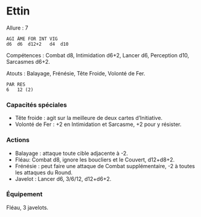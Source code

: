 # Ettin

Allure : 7

	AGI	ÂME	FOR	INT	VIG
	d6	d6	d12+2	d4	d10

Compétences : Combat d8, Intimidation d6+2, Lancer d6, Perception d10, Sarcasmes d6+2.

Atouts : Balayage, Frénésie, Tête Froide, Volonté de Fer.

	PAR	RES
	6	12 (2)

### Capacités spéciales
- Tête froide : agit sur la meilleure de deux cartes d’Initiative.
- Volonté de Fer : +2 en Intimidation et Sarcasme, +2 pour y résister.

### Actions
- Balayage : attaque toute cible adjacente à -2.
- Fléau: Combat d8, ignore les boucliers et le Couvert, d12+d8+2.
- Frénésie : peut faire une attaque de Combat supplémentaire, -2 à toutes les attaques du Round.
- Javelot : Lancer d6, 3/6/12, d12+d6+2.

### Équipement
Fléau, 3 javelots.
